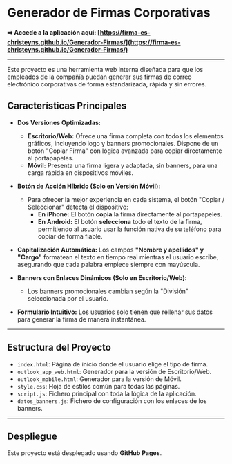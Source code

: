 # Generador de Firmas Corporativas

**➡️ Accede a la aplicación aquí: [https://firma-es-christeyns.github.io/Generador-Firmas/](https://firma-es-christeyns.github.io/Generador-Firmas/)**

---

Este proyecto es una herramienta web interna diseñada para que los empleados de la compañía puedan generar sus firmas de correo electrónico corporativas de forma estandarizada, rápida y sin errores.

## Características Principales

-   **Dos Versiones Optimizadas:**
    -   **Escritorio/Web:** Ofrece una firma completa con todos los elementos gráficos, incluyendo logo y banners promocionales. Dispone de un botón "Copiar Firma" con lógica avanzada para copiar directamente al portapapeles.
    -   **Móvil:** Presenta una firma ligera y adaptada, sin banners, para una carga rápida en dispositivos móviles.

-   **Botón de Acción Híbrido (Solo en Versión Móvil):**
    -   Para ofrecer la mejor experiencia en cada sistema, el botón "Copiar / Seleccionar" detecta el dispositivo:
        -   **En iPhone:** El botón **copia** la firma directamente al portapapeles.
        -   **En Android:** El botón **selecciona** todo el texto de la firma, permitiendo al usuario usar la función nativa de su teléfono para copiar de forma fiable.

-   **Capitalización Automática:** Los campos **"Nombre y apellidos" y "Cargo"** formatean el texto en tiempo real mientras el usuario escribe, asegurando que cada palabra empiece siempre con mayúscula.

-   **Banners con Enlaces Dinámicos (Solo en Escritorio/Web):**
    -   Los banners promocionales cambian según la "División" seleccionada por el usuario.

-   **Formulario Intuitivo:** Los usuarios solo tienen que rellenar sus datos para generar la firma de manera instantánea.

---

## Estructura del Proyecto

-   `index.html`: Página de inicio donde el usuario elige el tipo de firma.
-   `outlook_app_web.html`: Generador para la versión de Escritorio/Web.
-   `outlook_mobile.html`: Generador para la versión de Móvil.
-   `style.css`: Hoja de estilos común para todas las páginas.
-   `script.js`: Fichero principal con toda la lógica de la aplicación.
-   `datos_banners.js`: Fichero de configuración con los enlaces de los banners.

---

## Despliegue

Este proyecto está desplegado usando **GitHub Pages**.
